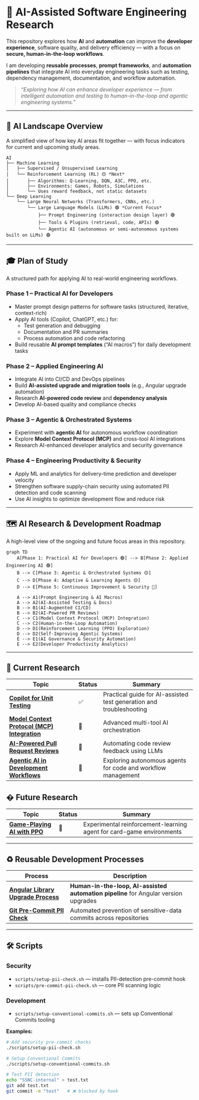 # 🧠 AI-Assisted Software Engineering Research

This repository explores how **AI** and **automation** can improve the **developer experience**, software quality, and delivery efficiency — with a focus on **secure, human-in-the-loop workflows**.

I am developing **reusable processes**, **prompt frameworks**, and **automation pipelines** that integrate AI into everyday engineering tasks such as testing, dependency management, documentation, and workflow automation.

> _“Exploring how AI can enhance developer experience — from intelligent automation and testing to human-in-the-loop and agentic engineering systems.”_

---

## 🧩 AI Landscape Overview

A simplified view of how key AI areas fit together — with focus indicators for current and upcoming study areas.

```text
AI
├── Machine Learning
│   ├── Supervised / Unsupervised Learning
│   └── Reinforcement Learning (RL) 🟡 *Next*
│       ├── Algorithms: Q-Learning, DQN, A3C, PPO, etc.
│       ├── Environments: Games, Robots, Simulations
│       └── Uses reward feedback, not static datasets
└── Deep Learning
    └── Large Neural Networks (Transformers, CNNs, etc.)
        └── Large Language Models (LLMs) 🟢 *Current Focus*
            ├── Prompt Engineering (interaction design layer) 🟢
            ├── Tools & Plugins (retrieval, code, APIs) 🟢
            └── Agentic AI (autonomous or semi-autonomous systems built on LLMs) 🟢

```

---

## 🎓 Plan of Study

A structured path for applying AI to real-world engineering workflows.

### **Phase 1 – Practical AI for Developers**
- Master prompt design patterns for software tasks (structured, iterative, context-rich)
- Apply AI tools (Copilot, ChatGPT, etc.) for:
  - Test generation and debugging
  - Documentation and PR summaries
  - Process automation and code refactoring
- Build reusable **AI prompt templates** (“AI macros”) for daily development tasks

### **Phase 2 – Applied Engineering AI**
- Integrate AI into CI/CD and DevOps pipelines  
- Build **AI-assisted upgrade and migration tools** (e.g., Angular upgrade automation)  
- Research **AI-powered code review** and **dependency analysis**
- Develop AI-based quality and compliance checks

### **Phase 3 – Agentic & Orchestrated Systems**
- Experiment with **agentic AI** for autonomous workflow coordination  
- Explore **Model Context Protocol (MCP)** and cross-tool AI integrations  
- Research AI-enhanced developer analytics and security governance  

### **Phase 4 – Engineering Productivity & Security**
- Apply ML and analytics for delivery-time prediction and developer velocity  
- Strengthen software supply-chain security using automated PII detection and code scanning  
- Use AI insights to optimize development flow and reduce risk

---

## 🗺️ AI Research & Development Roadmap

A high-level view of the ongoing and future focus areas in this repository.

```mermaid
graph TD
    A[Phase 1: Practical AI for Developers 🟢] --> B[Phase 2: Applied Engineering AI 🟢]
    B --> C[Phase 3: Agentic & Orchestrated Systems 🟡]
    C --> D[Phase 4: Adaptive & Learning Agents 🟡]
    D --> E[Phase 5: Continuous Improvement & Security 🔵]

    A --> A1(Prompt Engineering & AI Macros)
    A --> A2(AI-Assisted Testing & Docs)
    B --> B1(AI-Augmented CI/CD)
    B --> B2(AI-Powered PR Reviews)
    C --> C1(Model Context Protocol (MCP) Integration)
    C --> C2(Human-in-the-Loop Automation)
    D --> D1(Reinforcement Learning (PPO) Exploration)
    D --> D2(Self-Improving Agentic Systems)
    E --> E1(AI Governance & Security Automation)
    E --> E2(Developer Productivity Analytics)
```

---

## 🔬 Current Research

| Topic | Status | Summary |
|-------|--------|----------|
| **[Copilot for Unit Testing](research/copilot-unit-tests.md)** | ✅ | Practical guide for AI-assisted test generation and troubleshooting |
| **[Model Context Protocol (MCP) Integration](research/mcp-integration-research.md)** | 🚧 | Advanced multi-tool AI orchestration |
| **[AI-Powered Pull Request Reviews](research/pr-review-research.md)** | 🚧 | Automating code review feedback using LLMs |
| **[Agentic AI in Development Workflows](research/agentic-ai-research.md)** | 🚧 | Exploring autonomous agents for code and workflow management |

## � Future Research

| Topic | Status | Summary |
|-------|--------|----------|
| **[Game-Playing AI with PPO](research/ppo-reinforcement-learning.md)** | 🧪 | Experimental reinforcement-learning agent for card-game environments |

---


## ♻️ Reusable Development Processes

| Process | Description |
|----------|--------------|
| **[Angular Library Upgrade Process](processes/angular-upgrade-process.md)** | **Human-in-the-loop, AI-assisted automation pipeline** for Angular version upgrades |
| **[Git Pre-Commit PII Check](processes/commit-pii-check.md)** | Automated prevention of sensitive-data commits across repositories |

---

## 🛠️ Scripts

### Security
- `scripts/setup-pii-check.sh` — installs PII-detection pre-commit hook  
- `scripts/pre-commit-pii-check.sh` — core PII scanning logic  

### Development
- `scripts/setup-conventional-commits.sh` — sets up Conventional Commits tooling  

**Examples:**
```bash
# Add security pre-commit checks
./scripts/setup-pii-check.sh

# Setup Conventional Commits
./scripts/setup-conventional-commits.sh

# Test PII detection
echo "SSNC-internal" > test.txt
git add test.txt
git commit -m "test"   # ❌ blocked by hook
